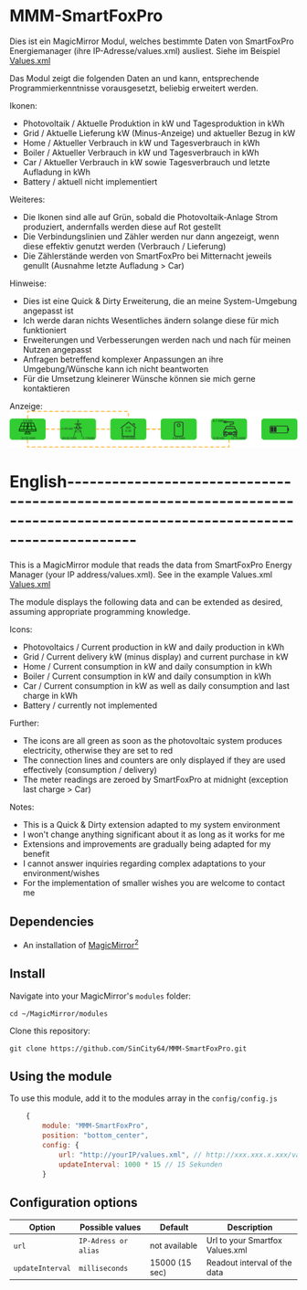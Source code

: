 # MMM-SmartFoxPro

Dies ist ein MagicMirror Modul, welches bestimmte Daten von SmartFoxPro Energiemanager (ihre IP-Adresse/values.xml) ausliest.
Siehe im Beispiel [Values.xml](https://github.com/SinCity64/MMM-SmartFoxPro/blob/71ab4732550ced66449d2ed4d214a6dfa38a84ae/Values.xml)

Das Modul zeigt die folgenden Daten an und kann, entsprechende Programmierkenntnisse vorausgesetzt, beliebig erweitert werden.

Ikonen:
- Photovoltaik / Aktuelle Produktion in kW und Tagesproduktion in kWh
- Grid / Aktuelle Lieferung kW (Minus-Anzeige) und aktueller Bezug in kW
- Home / Aktueller Verbrauch in kW und Tagesverbrauch in kWh
- Boiler / Aktueller Verbrauch in kW und Tagesverbrauch in kWh
- Car / Aktueller Verbrauch in kW sowie Tagesverbrauch und letzte Aufladung in kWh
- Battery / aktuell nicht implementiert

Weiteres:
- Die Ikonen sind alle auf Grün, sobald die Photovoltaik-Anlage Strom produziert, andernfalls werden diese auf Rot gestellt
- Die Verbindungslinien und Zähler werden nur dann angezeigt, wenn diese effektiv genutzt werden (Verbrauch / Lieferung)
- Die Zählerstände werden von SmartFoxPro bei Mitternacht jeweils genullt (Ausnahme letzte Aufladung > Car)

Hinweise:
- Dies ist eine Quick & Dirty Erweiterung, die an meine System-Umgebung angepasst ist
- Ich werde daran nichts Wesentliches ändern solange diese für mich funktioniert
- Erweiterungen und Verbesserungen werden nach und nach für meinen Nutzen angepasst
- Anfragen betreffend komplexer Anpassungen an ihre Umgebung/Wünsche kann ich nicht beantworten
- Für die Umsetzung kleinerer Wünsche können sie mich gerne kontaktieren

Anzeige:
![SmartFoxpro.PNG](https://github.com/SinCity64/MMM-SmartFoxPro/blob/8762721d3c745bb54826b3b8da301fecc1203c37/SmartFoxPro.png)


# English---------------------------------------------------------------------------------------------------------------------------

This is a MagicMirror module that reads the data from SmartFoxPro Energy Manager (your IP address/values.xml). See in the example Values.xml [Values.xml](https://github.com/SinCity64/MMM-SmartFoxPro/blob/71ab4732550ced66449d2ed4d214a6dfa38a84ae/Values.xml)

The module displays the following data and can be extended as desired, assuming appropriate programming knowledge.

Icons:
- Photovoltaics / Current production in kW and daily production in kWh
- Grid / Current delivery kW (minus display) and current purchase in kW
- Home / Current consumption in kW and daily consumption in kWh
- Boiler / Current consumption in kW and daily consumption in kWh
- Car / Current consumption in kW as well as daily consumption and last charge in kWh
- Battery / currently not implemented

Further:
- The icons are all green as soon as the photovoltaic system produces electricity, otherwise they are set to red
- The connection lines and counters are only displayed if they are used effectively (consumption / delivery)
- The meter readings are zeroed by SmartFoxPro at midnight (exception last charge > Car)

Notes:
- This is a Quick & Dirty extension adapted to my system environment
- I won't change anything significant about it as long as it works for me
- Extensions and improvements are gradually being adapted for my benefit
- I cannot answer inquiries regarding complex adaptations to your environment/wishes
- For the implementation of smaller wishes you are welcome to contact me


## Dependencies
- An installation of [MagicMirror<sup>2</sup>](https://github.com/MichMich/MagicMirror)

## Install
Navigate into your MagicMirror's `modules` folder:
```
cd ~/MagicMirror/modules
```

Clone this repository:
```
git clone https://github.com/SinCity64/MMM-SmartFoxPro.git
```

## Using the module

To use this module, add it to the modules array in the `config/config.js`

```js
    {
        module: "MMM-SmartFoxPro",
        position: "bottom_center",
        config: {
            url: "http://yourIP/values.xml", // http://xxx.xxx.x.xxx/values.xml eg http://smartfox.home/values.xml
            updateInterval: 1000 * 15 // 15 Sekunden
        }
```

## Configuration options

Option|Possible values|Default|Description
------|------|------|-----------
`url`|`IP-Adress or alias`|not available|Url to your Smartfox Values.xml
`updateInterval`|`milliseconds`|15000 (15 sec)|Readout interval of the data

[mm]: https://github.com/MagicMirrorOrg/MagicMirror
